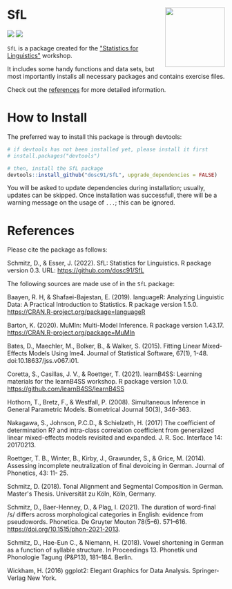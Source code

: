 # SfL <img src='https://dominicschmitz.com/wp-content/uploads/2021/11/SfL_logo.png' align="right" height="138" />

<!-- badges: start -->
![](https://img.shields.io/badge/version-0.3-FFA70B.svg)
![](https://img.shields.io/github/last-commit/dosc91/SfL)
<!-- badges: end -->

`SfL` is a package created for the ["Statistics for Linguistics"](https://div-ling.org/en/events/statistics-for-linguistics-en/) workshop. 

It includes some handy functions and data sets, but most importantly installs all necessary packages and contains exercise files.

Check out the [references](https://dosc91.github.io/SfL/reference/index.html) for more detailed information.


# How to Install

The preferred way to install this package is through devtools:

```r
# if devtools has not been installed yet, please install it first
# install.packages("devtools")

# then, install the SfL package
devtools::install_github("dosc91/SfL", upgrade_dependencies = FALSE)
```

You will be asked to update dependencies during installation; usually, updates can be skipped. Once installation was successfull, there will be a warning message on the usage of `...`; this can be ignored.


# References

Please cite the package as follows:

Schmitz, D., & Esser, J. (2022). SfL: Statistics for Linguistics. R package version 0.3. URL: https://github.com/dosc91/SfL

The following sources are made use of in the `SfL` package:

Baayen, R. H, & Shafaei-Bajestan, E. (2019). languageR: Analyzing Linguistic Data: A Practical Introduction to Statistics. R package version 1.5.0. https://CRAN.R-project.org/package=languageR

Barton, K. (2020). MuMIn: Multi-Model Inference. R package version 1.43.17. https://CRAN.R-project.org/package=MuMIn

Bates, D., Maechler, M., Bolker, B., & Walker, S. (2015). Fitting Linear Mixed-Effects Models Using lme4. Journal of Statistical Software, 67(1), 1-48. doi:10.18637/jss.v067.i01.

Coretta, S., Casillas, J. V., & Roettger, T. (2021). learnB4SS: Learning materials for the learnB4SS workshop. R package version 1.0.0. https://github.com/learnB4SS/learnB4SS

Hothorn, T., Bretz, F., & Westfall, P. (2008). Simultaneous Inference in General Parametric Models. Biometrical Journal 50(3), 346-363.

Nakagawa, S., Johnson, P.C.D., & Schielzeth, H. (2017) The coefficient of determination R? and intra-class correlation coefficient from generalized linear mixed-effects models revisited and expanded. J. R. Soc. Interface 14: 20170213.

Roettger, T. B., Winter, B., Kirby, J., Grawunder, S., & Grice, M. (2014). Assessing incomplete neutralization of final devoicing in German. Journal of Phonetics, 43: 11- 25.

Schmitz, D. (2018). Tonal Alignment and Segmental Composition in German. Master's Thesis. Universität zu Köln, Köln, Germany.

Schmitz, D., Baer-Henney, D., & Plag, I. (2021). The duration of word-final /s/ differs across morphological categories in English: evidence from pseudowords. Phonetica. De Gruyter Mouton 78(5–6). 571–616. https://doi.org/10.1515/phon-2021-2013.

Schmitz, D., Hae-Eun C., & Niemann, H. (2018). Vowel shortening in German as a function of syllable structure. In Proceedings 13. Phonetik und Phonologie Tagung (P&P13), 181–184. Berlin.

Wickham, H. (2016) ggplot2: Elegant Graphics for Data Analysis. Springer-Verlag New York.

